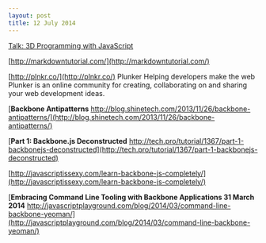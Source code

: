 ```yaml
---
layout: post
title: 12 July 2014
---
```



[Talk: 3D Programming with JavaScript](http://blog.prolificidea.com/?p=39)


[http://markdowntutorial.com/](http://markdowntutorial.com/)



[http://plnkr.co/](http://plnkr.co/)
Plunker Helping developers make the web  
Plunker is an online community for creating, collaborating on and sharing your web development ideas.  


[__Backbone Antipatterns__ http://blog.shinetech.com/2013/11/26/backbone-antipatterns/](http://blog.shinetech.com/2013/11/26/backbone-antipatterns/)


[__Part 1: Backbone.js Deconstructed__ http://tech.pro/tutorial/1367/part-1-backbonejs-deconstructed](http://tech.pro/tutorial/1367/part-1-backbonejs-deconstructed)


[http://javascriptissexy.com/learn-backbone-js-completely/](http://javascriptissexy.com/learn-backbone-js-completely/)


[__Embracing Command Line Tooling with Backbone Applications 31 March 2014__ http://javascriptplayground.com/blog/2014/03/command-line-backbone-yeoman/](http://javascriptplayground.com/blog/2014/03/command-line-backbone-yeoman/)